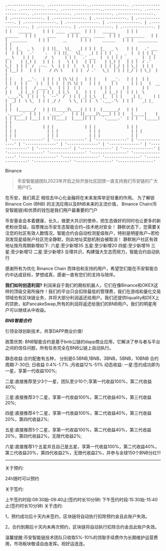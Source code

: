 ````
.----------------. .-----------------..----------------. .----------------. .----------------. .-----------------..----------------. .----------------. .----------------. .----------------. .----------------.
| .--------------. | .--------------. | .--------------. | .--------------. | .--------------. | .--------------. | .--------------. | .--------------. | .--------------. | .--------------. | .--------------. |
| |   ______     | | | ____  _____  | | |   ______     | | |     ______   | | |     ____     | | | ____  _____  | | |  _________   | | |  _______     | | |      __      | | |     ______   | | |  _________   | |
| |  |_   _ \    | | ||_   \|_   _| | | |  |_   _ \    | | |   .' ___  |  | | |   .'    `.   | | ||_   \|_   _| | | | |  _   _  |  | | | |_   __ \    | | |     /  \     | | |   .' ___  |  | | | |  _   _  |  | |
| |    | |_) |   | | |  |   \ | |   | | |    | |_) |   | | |  / .'   \_|  | | |  /  .--.  \  | | |  |   \ | |   | | | |_/ | | \_|  | | |   | |__) |   | | |    / /\ \    | | |  / .'   \_|  | | | |_/ | | \_|  | |
| |    |  __'.   | | |  | |\ \| |   | | |    |  __'.   | | |  | |         | | |  | |    | |  | | |  | |\ \| |   | | |     | |      | | |   |  __ /    | | |   / ____ \   | | |  | |         | | |     | |      | |
| |   _| |__) |  | | | _| |_\   |_  | | |   _| |__) |  | | |  \ `.___.'\  | | |  \  `--'  /  | | | _| |_\   |_  | | |    _| |_     | | |  _| |  \ \_  | | | _/ /    \ \_ | | |  \ `.___.'\  | | |    _| |_     | |
| |  |_______/   | | ||_____|\____| | | |  |_______/   | | |   `._____.'  | | |   `.____.'   | | ||_____|\____| | | |   |_____|    | | | |____| |___| | | ||____|  |____|| | |   `._____.'  | | |   |_____|    | |
| |              | | |              | | |              | | |              | | |              | | |              | | |              | | |              | | |              | | |              | | |              | |
| '--------------' | '--------------' | '--------------' | '--------------' | '--------------' | '--------------' | '--------------' | '--------------' | '--------------' | '--------------' | '--------------' |
'----------------' '----------------' '----------------' '----------------' '----------------' '----------------' '----------------' '----------------' '----------------' '----------------' '----------------'
````


Binance

> 币安智能链团队2023年开启之际开放社区回馈一直支持我们币安链的广大用户们。

在币安，我们真正
相信去中心化金融将在末来发挥举足轻重的作用。
为了解锁 Binance Coin (BNB) 的主流应用以及BNB未来的主流价值，
Binance Chain(币安智能链)和优质的钱包是我们用户最重要的门户

币安基金会本着健康，长久，做更大共识的使命，把生态做好的同时也让更多的新老粉丝受益，投票推出币安生态智能合约~技术绝对安全！
静默状态下，您需要关注您的社区有效人数情况，智能合约会自动检测星级账户，特别是明星账户~若检测发现星级账户社区完全静默，则此地址奖励机制会被取消！
静默账户社区有效地址按月周期新增如下:
六星:至少新增35
五星:至少新增20
四星:至少新增16
三星:至少新增12
二星:至少新增3
合理共识，构建强大生态而努力，智能合约自动执行

感谢所有为优化 Binance Chain 而体验和支持的用户，希望您们能在币安智能合约中达成目标，梦想成真，感谢一直有您们的支持与陪伴。

******我们如何创造利润?******
利润来自于我们的期权机器人，它们在像Binance和OKEX这样的顶级交易所操作！我们的平台只会扣除最低的管理费，我们在游戏和量化交易领域也有区块链业务，并将大部分利润返还给用户。我们还提供liquality和DEX上的贷款，如PancakeSwap,所有的利润将返还给我们的BNB用户。我们的明星用户可以继续从中收益。

******_BNB智能合约_******

引领全球创新技术，共享DAPP商业价值!

政策优势:
BNB智能合约是基于bnb公链的dapp商业应用，它解决了参与者与平台之间的信任问题，所有任务完全在BNB公链上自动执行。

静态收益:合约配套有五种，
分别是0.5BNB,1BNB，3BNB，5BNB，10BNB
合约周期:7-30日;
日收益 0.4%-1.7% ;月收益12%-51%
动态收益:
一星:签约成功即为一星，享第一代收益100%;

二星:直接推荐至少3个一星，团队至少10个;享第一代收益100%，第二代收益40%;

三星:直接推荐3个二星，享第一代收益100%，第二代收益40%，第三代收益20%;

四星:直接推荐4个二星，享第一代收益100%，第二代收益40%，第三代收益20%，第四代收益2%;

五星:直接推荐5个二星，享第一代收益100%，第二代收益40%，第三代收益20%，第四代收益2%，无限代收益2%;

六星:直接推荐1个五星并且自己是五星，享第一代收益100%，第二代收益40%，第三代收益20%，第四代收益2%，无限代收益2%，并参与全球150个BNB分红!!!

----
关于预约:

24h随时可以预约

关于签约:

上午签约时段:09:30始-09:40止(签约时长10分钟)
下午签约时段:15:30始-15:40止(签约时长10分钟)
关于违约:

1，预约成功后十天内未签约，区块链将自动执行扣除预约金且此账户失效。

2，合约到期后十天内未再次预约，区块链将自动执行扣除合约金且此账户失效。


温馨提醒:币安智能链技术团队只收取5%-10%的领取手续费作为长期维护运营费用，市场板块敬请自由发挥。祝好运连连。
